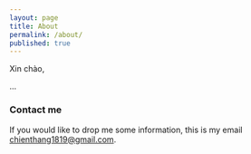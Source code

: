 ```yaml
---
layout: page
title: About
permalink: /about/
published: true
---
```


Xin chào,

...

### Contact me

If you would like to drop me some information, this is my email 
[chienthang1819@gmail.com](mailto:chienthang1819@gmail.com).
